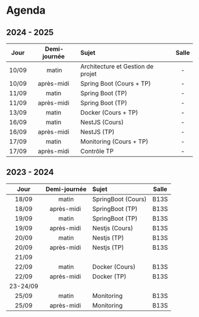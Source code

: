 # Agenda

## 2024 - 2025

| Jour  | Demi-journée  | Sujet                              | Salle |
| :---: | :---:         | :---                               | :---: |
| 10/09 | matin         | Architecture et Gestion de projet  | -     |
| 10/09 | après-midi    | Spring Boot (Cours + TP)           | -     |
| 11/09 | matin         | Spring Boot (TP)                   | -     |
| 11/09 | après-midi    | Spring Boot  (TP)                  | -     |
| 13/09 | matin         | Docker  (Cours + TP)               | -     |
| 16/09 | matin         | NestJS (Cours)                     | -     |
| 16/09 | après-midi    | NestJS (TP)                        | -     |
| 17/09 | matin         | Monitoring (Cours + TP)            | -     |
| 17/09 | après-midi    | Contrôle TP                        | -     |

## 2023 - 2024

| Jour  | Demi-journée  | Sujet               | Salle |
| :---: | :---:         | :---                | :---: |
| 18/09 | matin         | SpringBoot (Cours)  | B13S  |
| 18/09 | après-midi    | SpringBoot (TP)     | B13S  |
| 19/09 | matin         | SpringBoot (TP)     | B13S  |
| 19/09 | après-midi    | Nestjs (Cours)      | B13S  |
| 20/09 | matin         | Nestjs (TP)         | B13S  |
| 20/09 | après-midi    | Nestjs (TP)         | B13S  |
| 21/09
| 22/09 | matin         | Docker (Cours)      | B13S  |
| 22/09 | après-midi    | Docker (TP)          | B13S  |
| 23-24/09
| 25/09 | matin         | Monitoring          | B13S  |
| 25/09 | après-midi    | Monitoring          | B13S  |
